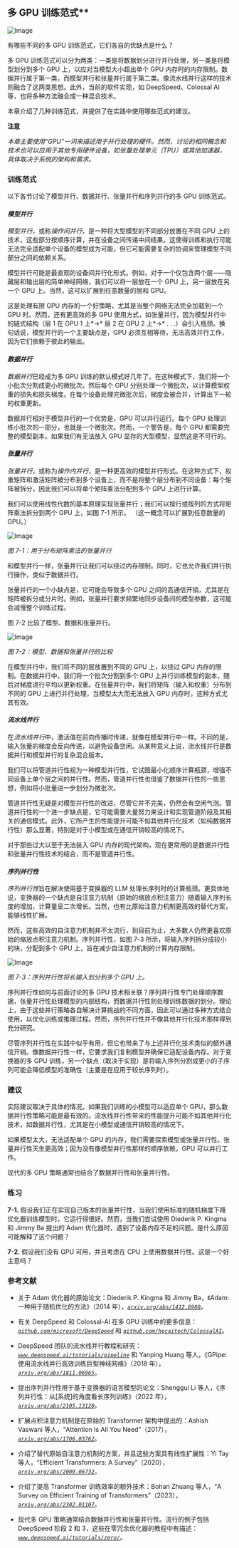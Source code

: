 ## 多 GPU 训练范式**

![Image](img/common.jpg)

有哪些不同的多 GPU 训练范式，它们各自的优缺点是什么？

多 GPU 训练范式可以分为两类：一类是将数据划分进行并行处理，另一类是将模型划分到多个 GPU 上，以应对当模型大小超出单个 GPU 内存时的内存限制。数据并行属于第一类，而模型并行和张量并行属于第二类。像流水线并行这样的技术则融合了这两类思想。此外，当前的软件实现，如 DeepSpeed、Colossal AI 等，也将多种方法融合成一种混合技术。

本章介绍了几种训练范式，并提供了在实践中使用哪些范式的建议。

**注意**

*本章主要使用“GPU”一词来描述用于并行处理的硬件。然而，讨论的相同概念和技术也可以应用于其他专用硬件设备，如张量处理单元（TPU）或其他加速器，具体取决于系统的架构和需求。*

### **训练范式**

以下各节讨论了模型并行、数据并行、张量并行和序列并行的多 GPU 训练范式。

#### ***模型并行***

*模型并行*，或称*操作间并行*，是一种将大型模型的不同部分放置在不同 GPU 上的技术，这些部分按顺序计算，并在设备之间传递中间结果。这使得训练和执行可能无法完全适配单个设备的模型成为可能，但它可能需要复杂的协调来管理模型不同部分之间的依赖关系。

模型并行可能是最直观的设备间并行化形式。例如，对于一个仅包含两个层——隐藏层和输出层的简单神经网络，我们可以将一层放在一个 GPU 上，另一层放在另一个 GPU 上。当然，这可以扩展到任意数量的层和 GPU。

这是处理有限 GPU 内存的一个好策略，尤其是当整个网络无法完全加载到一个 GPU 时。然而，还有更高效的多 GPU 使用方式，如张量并行，因为模型并行中的链式结构（层 1 在 GPU 1 上*→* 层 2 在 GPU 2 上*→* . . .）会引入瓶颈。换句话说，模型并行的一个主要缺点是，GPU 必须互相等待，无法高效并行工作，因为它们依赖于彼此的输出。

#### ***数据并行***

*数据并行*已经成为多 GPU 训练的默认模式好几年了。在这种模式下，我们将一个小批次分割成更小的微批次。然后每个 GPU 分别处理一个微批次，以计算模型权重的损失和损失梯度。在每个设备处理完微批次后，梯度会被合并，计算出下一轮的权重更新。

数据并行相对于模型并行的一个优势是，GPU 可以并行运行。每个 GPU 处理训练小批次的一部分，也就是一个微批次。然而，一个警告是，每个 GPU 都需要完整的模型副本。如果我们有无法放入 GPU 显存的大型模型，显然这是不可行的。

#### ***张量并行***

*张量并行*，或称为*操作内并行*，是一种更高效的模型并行形式。在这种方式下，权重矩阵和激活矩阵被分布到多个设备上，而不是将整个层分布到不同设备：每个矩阵被拆分，因此我们可以将单个矩阵乘法分配到多个 GPU 上进行计算。

我们可以使用线性代数的基本原理实现张量并行；我们可以按行或按列的方式将矩阵乘法拆分到两个 GPU 上，如图 7-1 所示。 （这一概念可以扩展到任意数量的 GPU。）

![Image](img/07fig01.jpg)

*图 7-1：用于分布矩阵乘法的张量并行*

和模型并行一样，张量并行让我们可以绕过内存限制。同时，它也允许我们并行执行操作，类似于数据并行。

张量并行的一个小缺点是，它可能会导致多个 GPU 之间的高通信开销，尤其是在矩阵被拆分或分片时。例如，张量并行要求频繁地同步设备间的模型参数，这可能会减慢整个训练过程。

图 7-2 比较了模型、数据和张量并行。

![Image](img/07fig02.jpg)

*图 7-2：模型、数据和张量并行的比较*

在模型并行中，我们将不同的层放置到不同的 GPU 上，以绕过 GPU 内存的限制。在数据并行中，我们将一个批次分割到多个 GPU 上并行训练模型的副本，随后对梯度进行平均以更新权重。在张量并行中，我们将矩阵（输入和权重）分布到不同的 GPU 上进行并行处理，当模型太大而无法放入 GPU 内存时，这种方式尤其有效。

#### ***流水线并行***

在*流水线并行*中，激活值在前向传播时传递，就像在模型并行中一样。不同的是，输入张量的梯度会反向传递，以避免设备空闲。从某种意义上说，流水线并行是数据并行和模型并行的复杂混合版本。

我们可以将管道并行性视为一种模型并行性，它试图最小化顺序计算瓶颈，增强不同设备上单个层之间的并行性。然而，管道并行性也借鉴了数据并行性的一些思想，例如将小批量进一步划分为微批次。

管道并行性无疑是对模型并行性的改进，尽管它并不完美，仍然会有空闲气泡。管道并行性的一个进一步缺点是，它可能需要大量努力来设计和实现管道阶段及其相关的通信模式。此外，它所产生的性能提升可能不如其他并行化技术（如纯数据并行性）那么显著，特别是对于小模型或在通信开销较高的情况下。

对于那些过大以至于无法装入 GPU 内存的现代架构，现在更常用的是数据并行性和张量并行性技术的结合，而不是管道并行性。

#### ***序列并行性***

*序列并行性*旨在解决使用基于变换器的 LLM 处理长序列时的计算瓶颈。更具体地说，变换器的一个缺点是自注意力机制（原始的缩放点积注意力）随着输入序列长度的增加，计算量呈二次增长。当然，也有比原始注意力机制更高效的替代方案，能够线性扩展。

然而，这些高效的自注意力机制并不太流行，到目前为止，大多数人仍然更喜欢原始的缩放点积注意力机制。序列并行性，如图 7-3 所示，将输入序列拆分成较小的块，分配到多个 GPU 上，旨在减少自注意力机制的计算内存限制。

![Image](img/07fig03.jpg)

*图 7-3：序列并行性将长输入划分到多个 GPU 上。*

序列并行性如何与前面讨论的多 GPU 技术相关联？序列并行性专门处理顺序数据，张量并行性处理模型的内部结构，而数据并行性则处理训练数据的划分。理论上，由于这些并行策略各自解决计算挑战的不同方面，因此可以通过多种方式结合使用，以优化训练或推理过程。然而，序列并行性并不像其他并行化技术那样得到充分研究。

尽管序列并行性在实践中似乎有用，但它也带来了与上述并行化技术类似的额外通信开销。像数据并行性一样，它要求我们复制模型并确保它适配设备内存。对于变换器的多 GPU 训练，另一个缺点（取决于实现）是将输入序列分割成更小的子序列可能会降低模型的准确性（主要是在应用于较长序列时）。

### **建议**

实际建议取决于具体的情况。如果我们训练的小模型可以适应单个 GPU，那么数据并行性策略可能是最有效的。流水线并行性带来的性能提升可能不如其他并行化技术，如数据并行性，尤其是在小模型或通信开销较高的情况下。

如果模型太大，无法适配单个 GPU 的内存，我们需要探索模型或张量并行性。张量并行性天生更高效；因为没有像模型并行性那样的顺序依赖，GPU 可以并行工作。

现代的多 GPU 策略通常也结合了数据并行性和张量并行性。

### **练习**

**7-1.** 假设我们正在实现自己版本的张量并行性，当我们使用标准的随机梯度下降优化器训练模型时，它运行得很好。然而，当我们尝试使用 Diederik P. Kingma 和 Jimmy Ba 提出的 Adam 优化器时，遇到了设备内存不足的问题。是什么原因可能解释了这个问题？

**7-2.** 假设我们没有 GPU 可用，并且考虑在 CPU 上使用数据并行性。这是一个好主意吗？

### **参考文献**

+   关于 Adam 优化器的原始论文：Diederik P. Kingma 和 Jimmy Ba，《Adam: 一种用于随机优化的方法》（2014 年），*[`arxiv.org/abs/1412.6980`](https://arxiv.org/abs/1412.6980)*。

+   有关 DeepSpeed 和 Colossal-AI 在多 GPU 训练中的更多信息：*[`github.com/microsoft/DeepSpeed`](https://github.com/microsoft/DeepSpeed)* 和 *[`github.com/hpcaitech/ColossalAI`](https://github.com/hpcaitech/ColossalAI)*。

+   DeepSpeed 团队的流水线并行教程和研究：*[`www.deepspeed.ai/tutorials/pipeline`](https://www.deepspeed.ai/tutorials/pipeline)* 和 Yanping Huang 等人，《GPipe: 使用流水线并行高效训练巨型神经网络》（2018 年），*[`arxiv.org/abs/1811.06965`](https://arxiv.org/abs/1811.06965)*。

+   提出序列并行性用于基于变换器的语言模型的论文：Shenggui Li 等人，《序列并行性：从[系统]的角度看长序列训练》（2022 年），*[`arxiv.org/abs/2105.13120`](https://arxiv.org/abs/2105.13120)*。

+   扩展点积注意力机制是在原始的 Transformer 架构中提出的：Ashish Vaswani 等人，“Attention Is All You Need”（2017），*[`arxiv.org/abs/1706.03762`](https://arxiv.org/abs/1706.03762)*。

+   介绍了替代原始自注意力机制的方案，并且这些方案具有线性扩展性：Yi Tay 等人，“Efficient Transformers: A Survey”（2020），*[`arxiv.org/abs/2009.06732`](https://arxiv.org/abs/2009.06732)*。

+   介绍了提高 Transformer 训练效率的额外技术：Bohan Zhuang 等人，“A Survey on Efficient Training of Transformers”（2023），*[`arxiv.org/abs/2302.01107`](https://arxiv.org/abs/2302.01107)*。

+   现代多 GPU 策略通常结合数据并行性和张量并行性。流行的例子包括 DeepSpeed 阶段 2 和 3，这些在零冗余优化器的教程中有描述：*[`www.deepspeed.ai/tutorials/zero/`](https://www.deepspeed.ai/tutorials/zero/)*。

